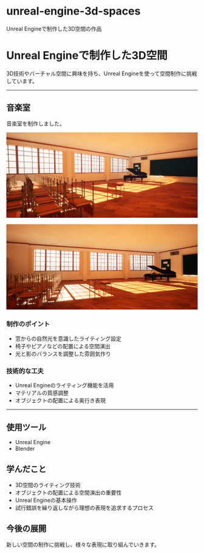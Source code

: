 # unreal-engine-3d-spaces
Unreal Engineで制作した3D空間の作品
# Unreal Engineで制作した3D空間

3D技術やバーチャル空間に興味を持ち、Unreal Engineを使って空間制作に挑戦しています。

---

## 音楽室

音楽室を制作しました。

![音楽室1](./ScreenShot00006.png)

![音楽室2](./ScreenShot00007.png)

### 制作のポイント
- 窓からの自然光を意識したライティング設定
- 椅子やピアノなどの配置による空間演出
- 光と影のバランスを調整した雰囲気作り

### 技術的な工夫
- Unreal Engineのライティング機能を活用
- マテリアルの質感調整
- オブジェクトの配置による奥行き表現

---

## 使用ツール
- Unreal Engine
- Blender

## 学んだこと
- 3D空間のライティング技術
- オブジェクトの配置による空間演出の重要性
- Unreal Engineの基本操作
- 試行錯誤を繰り返しながら理想の表現を追求するプロセス

## 今後の展開
新しい空間の制作に挑戦し、様々な表現に取り組んでいきます。
